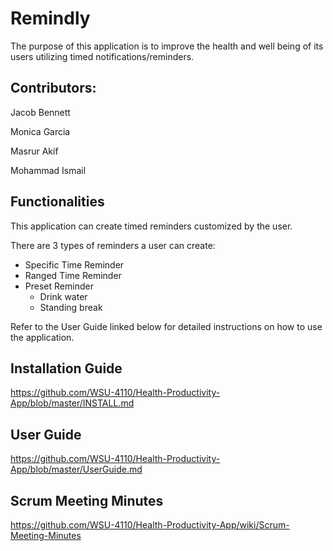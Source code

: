 # Remindly
The purpose of this application is to improve the health and well being of its users utilizing timed notifications/reminders.

## Contributors:
Jacob Bennett

Monica Garcia

Masrur Akif

Mohammad Ismail

## Functionalities
This application can create timed reminders customized by the user.

There are 3 types of reminders a user can create:
  - Specific Time Reminder
  - Ranged Time Reminder
  - Preset Reminder
    - Drink water
    - Standing break

Refer to the User Guide linked below for detailed instructions on how to use the application.

## Installation Guide
https://github.com/WSU-4110/Health-Productivity-App/blob/master/INSTALL.md

## User Guide
https://github.com/WSU-4110/Health-Productivity-App/blob/master/UserGuide.md

## Scrum Meeting Minutes
https://github.com/WSU-4110/Health-Productivity-App/wiki/Scrum-Meeting-Minutes
